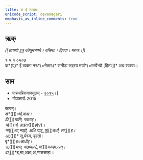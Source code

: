 ```yaml
---
title: क ईं व्यक्ताः
unicode_script: devanagari  
emphasis_as_inline_comments: true
---   
```


## ऋक्

*([सायणो [ऽत्र](https://archive.org/details/SamaVedaSanhitaWithSayanabhashyaVolume1SatyavrataSamasrami1874bis/page/n941) कौथुमभाष्ये। वसिष्ठः। द्विपदा। मरुतः।])*

१ ५ १ ०५०७  
क*(य्)* ईं व्यक्ता नरः*(=नेतारः)* सनीडा रुद्रस्य मर्या*(=मर्त्येभ्यो [हिताः])* अथ स्वश्वाः॥


## साम
- पारम्परिकगानमूलम् - [२०१५](https://archive.org/stream/sAmaveda-jaiminIya-paravastu-paramparA-docs/UDAKA%20SAANTHI%20SAAMAANI#page/n2/mode/1up&sa=D&ust=1542425956390000)।]
- गोपालार्यः 2015  
<div class="audioEmbed" src="https://archive
.org/download/jaiminIya-sAma-gAna-paravastu-tradition-gopAla-2015/abhi-priyANi-pavate.mp3"></div>


कावम्।  
अ*([])*भ्यो,वाअ।  
प्रि*([])*याणि, पवताइ।  
च*([])*नो, हाइता*([])*ह*(v)*।  
ना*([])*मा,न्यह्वो, अधि याइ,,षु*([])*वर्धा, ता*([])*इ।  
आ,*([])* सू,र्यस्य, बृहतो।  
बृ*([])*ह०न्नाधीइ।  
रा,*([])*थाम्, वाइष्वाअँ,,च*([])*मरूहा,अत्।  
वा*([])*इ,चा,अक्षा,अ,णाङङाहा॥  
